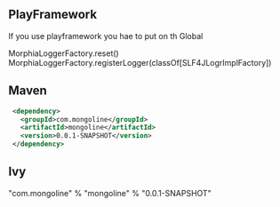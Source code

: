 

PlayFramework
---
If you use playframework you hae to put on th Global

MorphiaLoggerFactory.reset()
MorphiaLoggerFactory.registerLogger(classOf[SLF4JLogrImplFactory])



Maven
---
```xml
 <dependency>
   <groupId>com.mongoline</groupId>
   <artifactId>mongoline</artifactId>
   <version>0.0.1-SNAPSHOT</version>
 </dependency>
```


Ivy
--

 "com.mongoline"  % "mongoline" % "0.0.1-SNAPSHOT"


